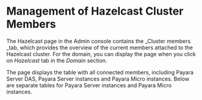 # Management of Hazelcast Cluster Members

The Hazelcast page in the Admin console contains the _Cluster members _tab, which provides the overview of the current members attached to the Hazelcast cluster. For the domain, you can display the page when you click on _Hazelcast_ tab in the _Domain_ section.

The page displays the table with all connected members, including Payara Server DAS, Payara Server instances and Payara Micro instances. Below are separate tables for Payara Server instances and Payara Micro instances.





